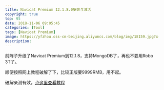 ```yaml
---
title: Navicat Premium 12.1.8.0安装与激活
copyright: true
top: 95
date: 2018-11-06 09:05:45
categories: [Tool]
tags: [Navicat Premium]
image: https://yfzhou.oss-cn-beijing.aliyuncs.com/blog/img/18159.jpg?x-oss-process=style/ys30
description:
---
```


<span></span>

<!--more-->

前阵子升级了Navicat Premium到12.1.8，支持MongoDB了，再也不要用Robo 3T了。

顺便按照网上教程破解了下，比较正版要9999RMB，用不起。

破解亲测有效。[点这里查看教程](https://www.jianshu.com/p/5f693b4c9468?mType=Group "点这里查看教程")


